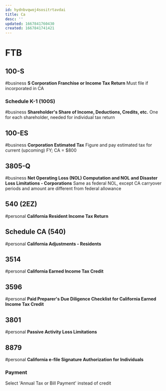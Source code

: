 ```yaml
---
id: hydnbvqwoj4sositrtavdai
title: Ca
desc: ''
updated: 1667841760430
created: 1667841741421
---
```

# FTB
## 100-S
#business
**S Corporation Franchise or Income Tax Return**
Must file if incorporated in CA
### Schedule K-1 (100S)
#business
**Shareholder's Share of Income, Deductions, Credits, etc.**
One for each shareholder, needed for individual tax return
## 100-ES
#business
**Corporation Estimated Tax**
Figure and pay estimated tax for current (upcoming) FY; CA = $800
## 3805-Q
#business
**Net Operating Loss (NOL) Computation and NOL and Disaster Loss Limitations - Corporations**
Same as federal NOL, except CA carryover periods and amount are different from federal allowance
## 540 (2EZ)
#personal
**California Resident Income Tax Return**
## Schedule CA (540)
#personal
**California Adjustments - Residents**
## 3514  
#personal
**California Earned Income Tax Credit**
## 3596
#personal
**Paid Preparer's Due Diligence Checklist for California Earned Income Tax Credit**
## 3801  
#personal
**Passive Activity Loss Limitations**
## 8879  
#personal
**California e-file Signature Authorization for Individuals**

### Payment  
Select 'Annual Tax or Bill Payment' instead of credit